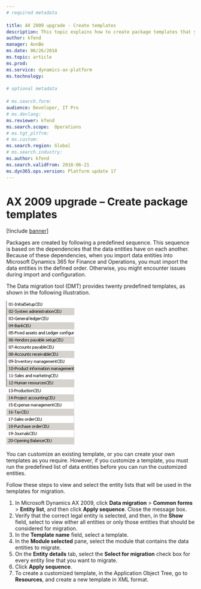 ```yaml
---
# required metadata

title: AX 2009 upgrade - Create templates 
description: This topic explains how to create package templates that you can use to migrate data from Microsoft Dynamics AX 2009 to Microsoft Dynamics 365 for Finance and Operations.
author: kfend
manager: AnnBe
ms.date: 06/26/2018
ms.topic: article
ms.prod: 
ms.service: dynamics-ax-platform
ms.technology: 

# optional metadata

# ms.search.form:  
audience: Developer, IT Pro
# ms.devlang: 
ms.reviewer: kfend
ms.search.scope:  Operations
# ms.tgt_pltfrm: 
# ms.custom: 
ms.search.region: Global
# ms.search.industry:
ms.author: kfend
ms.search.validFrom: 2018-06-21
ms.dyn365.ops.version: Platform update 17
---
```


# AX 2009 upgrade – Create package templates

[!include [banner](../includes/banner.md)]

Packages are created by following a predefined sequence. This sequence is based on the dependencies that the data entities have on each another. Because of these dependencies, when you import data entities into Microsoft Dynamics 365 for Finance and Operations, you must import the data entities in the defined order. Otherwise, you might encounter issues during import and configuration.

The Data migration tool (DMT) provides twenty predefined templates, as shown in the following illustration.

[![Data entity import template list](./media/data-entity-templates.png)](./media/data-entity-templates.png)

You can customize an existing template, or you can create your own templates as you require. However, if you customize a template, you must run the predefined list of data entities before you can run the customized entities.

Follow these steps to view and select the entity lists that will be used in the templates for migration.

1. In Microsoft Dynamics AX 2009, click **Data migration** \> **Common forms** \> **Entity list**, and then click **Apply sequence**. Close the message box.
2. Verify that the correct legal entity is selected, and then, in the **Show** field, select to view either all entities or only those entities that should be considered for migration.
3. In the **Template name** field, select a template.
4. In the **Module selected** pane, select the module that contains the data entities to migrate.
5. On the **Entity details** tab, select the **Select for migration** check box for every entity line that you want to migrate.
6. Click **Apply sequence**.
7. To create a customized template, in the Application Object Tree, go to **Resources**, and create a new template in XML format.
